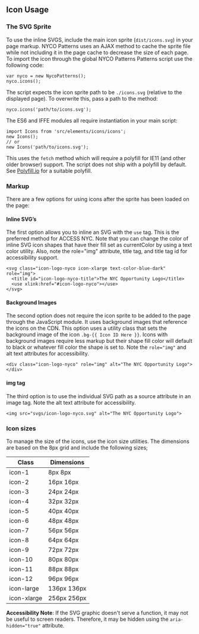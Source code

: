 ## Icon Usage

### The SVG Sprite

To use the inline SVGS, include the main icon sprite (`dist/icons.svg`) in your page markup. NYCO Patterns uses an AJAX method to cache the sprite file while not including it in the page cache to decrease the size of each page. To import the icon through the global NYCO Patterns Patterns script use the following code:

    var nyco = new NycoPatterns();
    nyco.icons();

The script expects the icon sprite path to be `./icons.svg` (relative to the displayed page). To overwrite this, pass a path to the method:

    nyco.icons('path/to/icons.svg');

The ES6 and IFFE modules all require instantiation in your main script:

    import Icons from 'src/elements/icons/icons';
    new Icons();
    // or
    new Icons('path/to/icons.svg');

This uses the `fetch` method which will require a polyfill for IE11 (and other older browser) support. The script does not ship with a polyfill by default. See [Polyfill.io](https://polyfill.io) for a suitable polyfill.

### Markup

There are a few options for using icons after the sprite has been loaded on the page:

#### Inline SVG’s

The first option allows you to inline an SVG with the `use` tag. This is the preferred method for ACCESS NYC. Note that you can change the color of inline SVG icon shapes that have their fill set as currentColor by using a text color utility. Also, note the role="img" attribute, title tag, and title tag id for accessibility support.

    <svg class="icon-logo-nyco icon-xlarge text-color-blue-dark" role="img">
      <title id="icon-logo-nyco-title">The NYC Opportunity Logo</title>
      <use xlink:href="#icon-logo-nyco"></use>
    </svg>

#### Background Images

The second option does not require the icon sprite to be added to the page through the JavaScript module. It uses background images that reference the icons on the CDN. This option uses a utility class that sets the background image of the icon `.bg-{{ Icon ID Here }}`. Icons with background images require less markup but their shape fill color will default to black or whatever fill color the shape is set to. Note the `role="img"` and alt text attributes for accessibility.

    <div class="icon-logo-nyco" role="img" alt="The NYC Opportunity Logo"></div>

#### img tag

The third option is to use the individual SVG path as a source attribute in an image tag. Note the alt text attribute for accessibility.

    <img src="svgs/icon-logo-nyco.svg" alt="The NYC Opportunity Logo">

### Icon sizes

To manage the size of the icons, use the icon size utilities. The dimensions are based on the 8px grid and include the following sizes;

Class       | Dimensions
------------|-
icon-1      | 8px 8px
icon-2      | 16px 16px
icon-3      | 24px 24px
icon-4      | 32px 32px
icon-5      | 40px 40px
icon-6      | 48px 48px
icon-7      | 56px 56px
icon-8      | 64px 64px
icon-9      | 72px 72px
icon-10     | 80px 80px
icon-11     | 88px 88px
icon-12     | 96px 96px
icon-large  | 136px 136px
icon-xlarge | 256px 256px

**Accessibility Note**: If the SVG graphic doesn't serve a function, it may not be useful to screen readers. Therefore, it may be hidden using the `aria-hidden="true"` attribute.